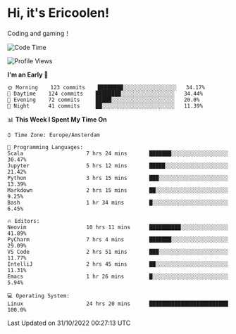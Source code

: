 # Hi, it's Ericoolen!
Coding and gaming！

<!--START_SECTION:waka-->
![Code Time](http://img.shields.io/badge/Code%20Time-500%20hrs%2028%20mins-blue)

![Profile Views](http://img.shields.io/badge/Profile%20Views-9-blue)

**I'm an Early 🐤** 

```text
🌞 Morning    123 commits    ████████░░░░░░░░░░░░░░░░░   34.17% 
🌆 Daytime    124 commits    ████████░░░░░░░░░░░░░░░░░   34.44% 
🌃 Evening    72 commits     █████░░░░░░░░░░░░░░░░░░░░   20.0% 
🌙 Night      41 commits     ██░░░░░░░░░░░░░░░░░░░░░░░   11.39%

```


📊 **This Week I Spent My Time On** 

```text
⌚︎ Time Zone: Europe/Amsterdam

💬 Programming Languages: 
Scala                    7 hrs 24 mins       ███████░░░░░░░░░░░░░░░░░░   30.47% 
Jupyter                  5 hrs 12 mins       █████░░░░░░░░░░░░░░░░░░░░   21.42% 
Python                   3 hrs 15 mins       ███░░░░░░░░░░░░░░░░░░░░░░   13.39% 
Markdown                 2 hrs 15 mins       ██░░░░░░░░░░░░░░░░░░░░░░░   9.25% 
Bash                     1 hr 34 mins        █░░░░░░░░░░░░░░░░░░░░░░░░   6.45%

🔥 Editors: 
Neovim                   10 hrs 11 mins      ██████████░░░░░░░░░░░░░░░   41.89% 
PyCharm                  7 hrs 4 mins        ███████░░░░░░░░░░░░░░░░░░   29.09% 
VS Code                  2 hrs 51 mins       ███░░░░░░░░░░░░░░░░░░░░░░   11.77% 
IntelliJ                 2 hrs 45 mins       ██░░░░░░░░░░░░░░░░░░░░░░░   11.31% 
Emacs                    1 hr 26 mins        █░░░░░░░░░░░░░░░░░░░░░░░░   5.94%

💻 Operating System: 
Linux                    24 hrs 20 mins      █████████████████████████   100.0%

```


 Last Updated on 31/10/2022 00:27:13 UTC
<!--END_SECTION:waka-->

